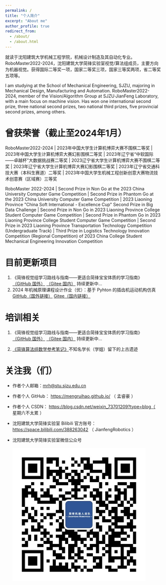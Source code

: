 ```yaml
---
permalink: /
title: "个人简介"
excerpt: "About me"
author_profile: true
redirect_from: 
  - /about/
  - /about.html
---
```


就读于沈阳建筑大学机械工程学院，机械设计制造及其自动化专业。RoboMaster2022-2024，沈阳建筑大学简锋实验室视觉/算法组成员，主要方向为机器视觉。获得国际二等奖一项，国家二等奖三项，国家三等奖两项，省二等奖五项等。

I am studying at the School of Mechanical Engineering, SJZU, majoring in Mechanical Design, Manufacturing and Automation. RoboMaster2022-2024, member of the Vision/Algorithm Group at SJZU·JianFeng Laboratory, with a main focus on machine vision. Has won one international second prize, three national second prizes, two national third prizes, five provincial second prizes, among others.


曾获荣誉（截止至2024年1月）
======
RoboMaster2022-2024  |  2023年中国大学生计算机博弈大赛不围棋二等奖  |  2023年中国大学生计算机博弈大赛幻影围棋二等奖  |  2023年辽宁省“中软国际——卓越杯”大数据挑战赛二等奖  |  2023辽宁省大学生计算机博弈大赛不围棋二等奖  |  2023年辽宁省大学生计算机博弈大赛幻影围棋二等奖  |  2023年辽宁省交通科技大赛（本科生赛道）二等奖  |  2023年中国大学生机械工程创新创意大赛物流技术创意赛（区域赛）三等奖

RoboMaster 2022-2024  |  Second Prize in Non Go at the 2023 China University Computer Game Competition  |  Second Prize in Phantom Go at the 2023 China University Computer Game Competition  |  2023 Liaoning Province "China Soft International - Excellence Cup" Second Prize in Big Data Challenge  |  Second Prize in Non Go in 2023 Liaoning Province College Student Computer Game Competition  |  Second Prize in Phantom Go in 2023 Liaoning Province College Student Computer Game Competition  |  Second Prize in 2023 Liaoning Province Transportation Technology Competition (Undergraduate Track)  |  Third Prize in Logistics Technology Innovation Competition (Regional Competition) of 2023 China College Student Mechanical Engineering Innovation Competition

目前更新项目
======
1. 《简锋视觉组学习路线与指南——更适合简锋宝宝体质的学习指南》 [（GitHub 国外）](https://github.com/mengruihao/Update-List/blob/main/%E7%AE%80%E9%94%8B%E8%A7%86%E8%A7%89%E7%AE%97%E6%B3%95%E7%BB%84%E5%AD%A6%E4%B9%A0%E8%B7%AF%E7%BA%BF%E4%B8%8E%E6%8C%87%E5%8D%97%E2%80%94%E2%80%94%E6%9B%B4%E9%80%82%E5%90%88%E7%AE%80%E9%94%8B%E5%AE%9D%E5%AE%9D%E4%BD%93%E8%B4%A8%E7%9A%84%E5%AD%A6%E4%B9%A0%E6%8C%87%E5%8D%97.pdf)   [（Gitee 国内）](https://gitee.com/meng-ruihao/Update-List) 持续更新中...<br>
2. 2024 年机械原理课程设计作业（优）：基于 Pyhton 的插齿机运动机构仿真 [GitHub（国外链接）](https://github.com/mengruihao/curriculum_design)  [Gitee（国内链接）](https://gitee.com/meng-ruihao/curriculum_design)


培训相关
======
1. 《简锋视觉组学习路线与指南——更适合简锋宝宝体质的学习指南》 [（GitHub 国外）](https://github.com/mengruihao/Update-List/blob/main/%E7%AE%80%E9%94%8B%E8%A7%86%E8%A7%89%E7%AE%97%E6%B3%95%E7%BB%84%E5%AD%A6%E4%B9%A0%E8%B7%AF%E7%BA%BF%E4%B8%8E%E6%8C%87%E5%8D%97%E2%80%94%E2%80%94%E6%9B%B4%E9%80%82%E5%90%88%E7%AE%80%E9%94%8B%E5%AE%9D%E5%AE%9D%E4%BD%93%E8%B4%A8%E7%9A%84%E5%AD%A6%E4%B9%A0%E6%8C%87%E5%8D%97.pdf)   [（Gitee 国内）](https://gitee.com/meng-ruihao/Update-List) 持续更新中...<br>

1. [《简锋算法组数学参考笔记》](https://github.com/mengruihao/Update-List/blob/main/%E7%AE%80%E9%94%8B%E7%AE%97%E6%B3%95%E7%BB%84%E6%95%B0%E5%AD%A6%E5%8F%82%E8%80%83%E7%AC%94%E8%AE%B0.pdf)不知名学长（学姐）留下的上古遗迹


关注我（们）
======
* 作者个人邮箱：mrh@stu.sjzu.edu.cn<br>

* 作者个人 GitHub： https://mengruihao.github.io/ （ 孟睿豪 ）<br>

* 作者个人 CSDN： https://blog.csdn.net/weixin_73701209?type=blog（ 星期六不太累 ）<br>

* 沈阳建筑大学简锋实验室 Bilibili 官方账号：https://space.bilibili.com/388263042 （ JianfengRobotics ）<br>

* 沈阳建筑大学简锋实验室微信公众号<br>
&emsp;&emsp;&emsp;&emsp;<img src='/images/0.0.0.png'>



